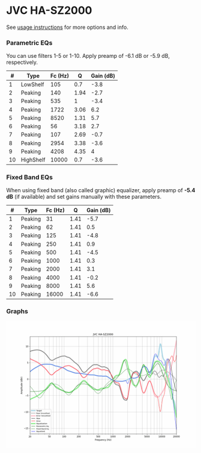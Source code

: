 # JVC HA-SZ2000
See [usage instructions](https://github.com/jaakkopasanen/AutoEq#usage) for more options and info.

### Parametric EQs
You can use filters 1-5 or 1-10. Apply preamp of -6.1 dB or -5.9 dB, respectively.

|   # | Type      |   Fc (Hz) |    Q |   Gain (dB) |
|-----|-----------|-----------|------|-------------|
|   1 | LowShelf  |       105 | 0.7  |        -3.8 |
|   2 | Peaking   |       140 | 1.94 |        -2.7 |
|   3 | Peaking   |       535 | 1    |        -3.4 |
|   4 | Peaking   |      1722 | 3.06 |         6.2 |
|   5 | Peaking   |      8520 | 1.31 |         5.7 |
|   6 | Peaking   |        56 | 3.18 |         2.7 |
|   7 | Peaking   |       107 | 2.69 |        -0.7 |
|   8 | Peaking   |      2954 | 3.38 |        -3.6 |
|   9 | Peaking   |      4208 | 4.35 |         4   |
|  10 | HighShelf |     10000 | 0.7  |        -3.6 |

### Fixed Band EQs
When using fixed band (also called graphic) equalizer, apply preamp of **-5.4 dB** (if available) and set gains manually with these parameters.

|   # | Type    |   Fc (Hz) |    Q |   Gain (dB) |
|-----|---------|-----------|------|-------------|
|   1 | Peaking |        31 | 1.41 |        -5.7 |
|   2 | Peaking |        62 | 1.41 |         0.5 |
|   3 | Peaking |       125 | 1.41 |        -4.8 |
|   4 | Peaking |       250 | 1.41 |         0.9 |
|   5 | Peaking |       500 | 1.41 |        -4.5 |
|   6 | Peaking |      1000 | 1.41 |         0.3 |
|   7 | Peaking |      2000 | 1.41 |         3.1 |
|   8 | Peaking |      4000 | 1.41 |        -0.2 |
|   9 | Peaking |      8000 | 1.41 |         5.6 |
|  10 | Peaking |     16000 | 1.41 |        -6.6 |

### Graphs
![](./JVC%20HA-SZ2000.png)
